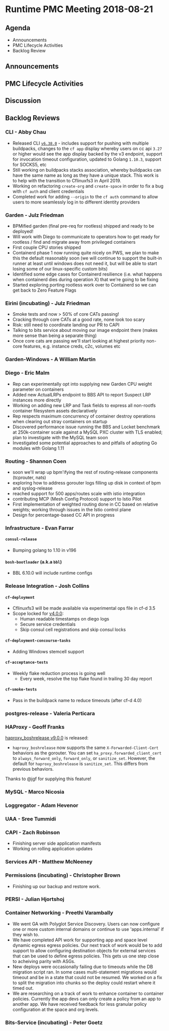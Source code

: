 # Runtime PMC Meeting 2018-08-21

## Agenda

* Announcements
* PMC Lifecycle Activities
* Backlog Review


## Announcements


## PMC Lifecycle Activities


## Discussion


## Backlog Reviews

### CLI - Abby Chau

- Released CLI [`v6.38.0`](https://github.com/cloudfoundry/cli/releases/tag/v6.38.0) - includes support for pushing with multiple buildpacks, changes to the `cf app` display whereby users on cc api `3.27` or higher would see the app display backed by the v3 endpoint, support for invocation timeout configuration, updated to Golang `1.10.3`, support for SOCKS5, etc
- Still working on buildpacks stacks association, whereby buildpacks can have the same name as long as they have a unique stack. This work is to help with the transition to Cflinuxfs3 in April 2019.
- Working on refactoring `create-org` and `create-space` in order to fix a bug with `cf auth` and client credentials
- Completed work for adding `--origin` to the `cf auth` command to allow users to more seamlessly log in to different identity providers

### Garden - Julz Friedman

 - BPMified garden (final pre-req for rootless) shipped and ready to be deployed!
 - Will work with Diego to communicate to operators how to get ready for rootless / find and migrate away from privileged containers
 - First couple CPU stories shipped
 - Containerd phase 1 now running quite nicely on PWS, we plan to make this the default reasonably soon (we will continue to support the built-in runner at least until windows does not need it, but will be able to start losing some of our linux-specific custom bits)
 - Identified some edge cases for Containerd resilience (i.e. what happens when containerd dies during operation X) that we're going to be fixing
 - Started exploring porting rootless work over to Containerd so we can get back to Zero Feature Flags

### Eirini (incubating) - Julz Friedman

 - Smoke tests and now > 50% of core CATs passing!
 - Cracking through core CATs at a good rate, none look too scary
 - Risk: still need to coordinate landing our PR to CAPI
 - Talking to bits service about moving our image endpoint there (makes more sense than being a separate thing)
 - Once core cats are passing we'll start looking at highest priority non-core features, e.g. instance creds, c2c, volumes etc

### Garden-Windows - A William Martin


### Diego - Eric Malm

- Rep can experimentally opt into supplying new Garden CPU weight parameter on containers
- Added new ActualLRPs endpoint to BBS API to report Suspect LRP instances more directly
- Working on adding new LRP and Task fields to express all non-rootfs container filesystem assets declaratively
- Rep respects maximum concurrency of container destroy operations when clearing out stray containers on startup
- Discovered performance issue running the BBS and Locket benchmark at 250k-container scale against a MySQL PXC cluster with TLS enabled; plan to investigate with the MySQL team soon
- Investigated some potential approaches to and pitfalls of adopting Go modules with Golang 1.11


### Routing - Shannon Coen

- soon we'll wrap up bpm'ifying the rest of routing-release components (tcprouter, nats)
- exploring how to address gorouter logs filling up disk in context of bpm and syslog-release
- reached support for 500 apps/routes scale with istio integration
- contributing MCP (Mesh Config Protocol) support to Istio Pilot
- First implementation of weighted routing done in CC based on relative weights; working through issues in the Istio control plane
- Design for percentage-based CC API in progress

### Infrastructure - Evan Farrar

#### `consul-release`
- Bumping golang to 1.10 in v196

#### `bosh-bootloader` (a.k.a `bbl`)
- BBL 6.10.0 will include runtime configs


### Release Integration - Josh Collins

#### `cf-deployment`
- Cflinuxfs3 will be made available via experimental ops file in cf-d 3.5
- Scope locked for [v4.0.0](https://www.pivotaltracker.com/epic/show/4051465):
  - Human readable timestamps on diego logs
  - Secure service credentials
  - Skip consul cell registrations and skip consul locks


#### `cf-deployment-concourse-tasks`
- Adding Windows stemcell support


#### `cf-acceptance-tests`
- Weekly flake reduction process is going well
  - Every week, resolve the top flake found in trailing 30 day report

#### `cf-smoke-tests`
- Pass in the buildpack name to reduce timeouts (after cf-d 4.0)


### postgres-release - Valeria Perticara


### HAProxy - Geoff Franks

[haproxy_boshrelease v9.0.0](https://github.com/cloudfoundry-incubator/haproxy-boshrelease/releases) is released:

- `haproxy_boshrelease` now supports the same `X-Forwarded-Client-Cert` behaviors as the
  gorouter. You can set `ha_proxy.forwarded_client_cert` to `always_forward_only`, `forward_only`,
  or `sanitize_set`. However, the default for `haproxy_boshrelease` is `sanitize_set`. This differs
  from previous behaviors.

Thanks to @jgf for supplying this feature!

### MySQL - Marco Nicosia


### Loggregator - Adam Hevenor


### UAA - Sree Tummidi


### CAPI - Zach Robinson
- Finishing server side application manifests
- Working on rolling application updates

### Services API - Matthew McNeeney


### Permissions (incubating) - Christopher Brown

* Finishing up our backup and restore work.

### PERSI - Julian Hjortshoj


### Container Networking - Preethi Varambally
- We went GA with Polyglot Service Discovery. Users can now configure one or more custom internal domains or continue to use 'apps.internal' if they wish to.
- We have completed API work for supporting app and space level dynamic egress egress policies. Our next track of work would be to add support to allow configuring destination objects for external services that can be used to define egress policies. This gets us one step close to acheiving parity with ASGs.
- New deploys were occasionally failing due to timeouts while the DB migration script ran.  In some cases multi-statement migrations would timeout and be in a state that could not be resumed. We worked on a fix to split the migration into chunks so the deploy could restart where it timed out.
- We are researching on a track of work to enhance container to container policies. Currently the app devs can only create a policy from an app to another app. We have received feedback for less granular policy configuration at the space and org levels.


### Bits-Service (incubating) - Peter Goetz
